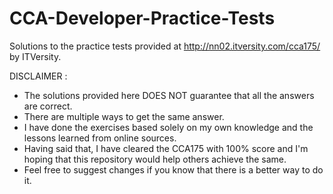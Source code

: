 # CCA-Developer-Practice-Tests
Solutions to the practice tests provided at http://nn02.itversity.com/cca175/ by ITVersity.

DISCLAIMER :
- The solutions provided here DOES NOT guarantee that all the answers are correct.
- There are multiple ways to get the same answer.
- I have done the exercises based solely on my own knowledge and the lessons learned from online sources.
- Having said that, I have cleared the CCA175 with 100% score and I'm hoping that this repository would help others achieve the same.
- Feel free to suggest changes if you know that there is a better way to do it.
